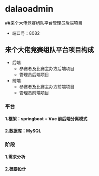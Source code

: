 # dalaoadmin

##来个大佬竞赛组队平台管理员后端项目
   - 端口号：8082
   
   
## 来个大佬竞赛组队平台项目构成
- 后端
    - 参赛者及比赛主办方后端项目
    - 管理员后端项目
- 前端
    - 参赛者及比赛主办方前端项目
    - 管理员前端项目


### 平台
#### 1.框架：springboot + Vue 前后端分离模式
#### 2.数据库：MySQL

### 阶段 
#### 1.需求分析
#### 2.概要设计